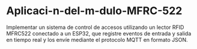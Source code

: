 # Aplicaci-n-del-m-dulo-MFRC-522
Implementar un sistema de control de accesos utilizando un lector RFID MFRC522 conectado a un ESP32, que registre eventos de entrada y salida en tiempo real y los envíe mediante el protocolo MQTT en formato JSON.
